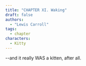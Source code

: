 ```yaml
---
title: "CHAPTER XI. Waking"
draft: false
authors:
  - "Lewis Carroll"
tags:
  - chapter
characters:
  - Kitty
---
```


--and it really WAS a kitten, after all.

